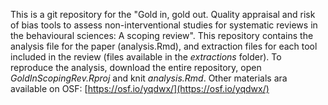 This is a git repository for the "Gold in, gold out. Quality appraisal and risk of bias tools to assess non-interventional studies for systematic reviews in the behavioural sciences: A scoping review". This repository contains the analysis file for the paper (analysis.Rmd), and extraction files for each tool included in the review (files available in the _extractions_ folder). To reproduce the analysis, download the entire repository, open _GoldInScopingRev.Rproj_ and knit _analysis.Rmd_. Other materials ara available on OSF: [https://osf.io/yqdwx/](https://osf.io/yqdwx/)
